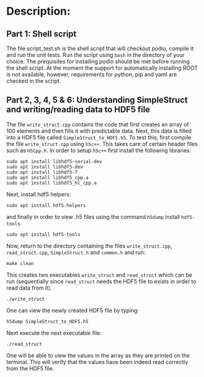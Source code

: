 # Description:

## Part 1: Shell script
The file script_test.sh is the shell script that will checkout podio, compile it and run the unit tests. Run the script using `bash` in the directory of your choice. The prequisites for installing podio should be met before running the shell script. At the moment the support for automatically installing ROOT is not available, however, requirements for python, pip and yaml are checked in the script. 

## Part 2, 3, 4, 5 & 6: Understanding SimpleStruct and writing/reading data to HDF5 file
The file `write_struct.cpp` contains the code that first creates an array of 100 elements and then fills it with predictable data. Next, this data is filled into a HDF5 file called `SimpleStruct_to_HDF5.h5`. To test this, first compile the file `write_struct.cpp` using `h5c++`. This takes care of certain header files such as `H5Cpp.h`. In order to setup `h5c++` first install the following libraries:

`sudo apt install libhdf5-serial-dev`  
`sudo apt install libhdf5-dev`  
`sudo apt install libhdf5-7`  
`sudo apt install libhdf5_cpp.a`  
`sudo apt install libhdf5_hl_cpp.a`  

Next, install hdf5 helpers:

`sudo apt install hdf5-helpers`  

and finally in order to view .h5 files using the command `h5dump` install `hdf5-tools`. 

`sudo apt install hdf5-tools`  

Now, return to the directory containing the files `write_struct.cpp`, `read_struct.cpp`, `SimpleStruct.h` and `common.h` and run:

`make clean`  

This creates two executables `write_struct` and `read_struct` which can be run (sequentially since `read_struct` needs the HDF5 file to exists in order to read data from it). 

`./write_struct`  

One can view the newly created HDF5 file by typing:

`h5dump SimpleStruct_to_HDF5.h5`  

Next execute the next executable file:

`./read_struct`  

One will be able to view the values in the array as they are printed on the terminal. This will verify that the values have been indeed read correctly from the HDF5 file. 

